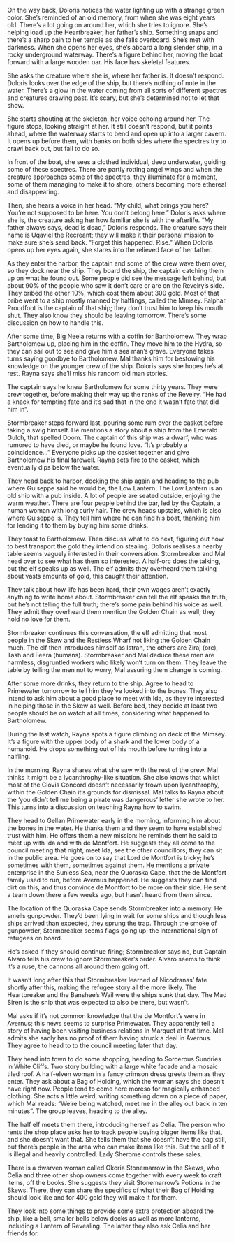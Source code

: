 On the way back, Doloris notices the water lighting up with a strange green color. She’s reminded of an old memory, from when she was eight years old. There’s a lot going on around her, which she tries to ignore. She’s helping load up the Heartbreaker, her father’s ship. Something snaps and there’s a sharp pain to her temple as she falls overboard. She’s met with darkness. When she opens her eyes, she’s aboard a long slender ship, in a rocky underground waterway. There’s a figure behind her, moving the boat forward with a large wooden oar. His face has skeletal features. 

She asks the creature where she is, where her father is. It doesn’t respond. Doloris looks over the edge of the ship, but there’s nothing of note in the water. There’s a glow in the water coming from all sorts of different spectres and creatures drawing past. It’s scary, but she’s determined not to let that show. 

She starts shouting at the skeleton, her voice echoing around her. The figure stops, looking straight at her. It still doesn’t respond, but it points ahead, where the waterway starts to bend and open up into a larger cavern. It opens up before them, with banks on both sides where the spectres try to crawl back out, but fail to do so.

In front of the boat, she sees a clothed individual, deep underwater, guiding some of these spectres. There are partly rotting angel wings and when the creature approaches some of the spectres, they illuminate for a moment, some of them managing to make it to shore, others becoming more ethereal and disappearing.

Then, she hears a voice in her head. “My child, what brings you here? You’re not supposed to be here. You don’t belong here.” Doloris asks where she is, the creature asking her how familiar she is with the afterlife. “My father always says, dead is dead,” Doloris responds. The creature says their name is Uqaviel the Recreant; they will make it their personal mission to make sure she’s send back. “Forget this happened. Rise.” When Doloris opens up her eyes again, she stares into the relieved face of her father. 

As they enter the harbor, the captain and some of the crew wave them over, so they dock near the ship. They board the ship, the captain catching them up on what he found out. Some people did see the message left behind, but about 90% of the people who saw it don’t care or are on the Revelry’s side. They bribed the other 10%, which cost them about 300 gold. Most of that bribe went to a ship mostly manned by halflings, called the Mimsey. Falphar Proudfoot is the captain of that ship; they don’t trust him to keep his mouth shut. They also know they should be leaving tomorrow. 
There’s some discussion on how to handle this. 

After some time, Big Neela returns with a coffin for Bartholomew. They wrap Bartholomew up, placing him in the coffin. They move him to the Hydra, so they can sail out to sea and give him a sea man’s grave. Everyone takes turns saying goodbye to Bartholomew. Mal thanks him for bestowing his knowledge on the younger crew of the ship. Doloris says she hopes he’s at rest. Rayna says she’ll miss his random old man stories. 

The captain says he knew Bartholomew for some thirty years. They were crew together, before making their way up the ranks of the Revelry. “He had a knack for tempting fate and it’s sad that in the end it wasn’t fate that did him in”. 

Stormbreaker steps forward last, pouring some rum over the casket before taking a swig himself. He mentions a story about a ship from the Emerald Gulch, that spelled Doom. The captain of this ship was a dwarf, who was rumored to have died, or maybe he found love. “It’s probably a coincidence…”  Everyone picks up the casket together and give Bartholomew his final farewell. Rayna sets fire to the casket, which eventually dips below the water. 

They head back to harbor, docking the ship again and heading to the pub where Guiseppe said he would be, the Low Lantern. The Low Lantern is an old ship with a pub inside. A lot of people are seated outside, enjoying the warm weather. There are four people behind the bar, led by the Captain, a human woman with long curly hair. The crew heads upstairs, which is also where Guiseppe is. They tell him where he can find his boat, thanking him for lending it to them by buying him some drinks. 

They toast to Bartholomew. Then discuss what to do next, figuring out how to best transport the gold they intend on stealing. Doloris realises a nearby table seems vaguely interested in their conversation. Stormbreaker and Mal head over to see what has them so interested. A half-orc does the talking, but the elf speaks up as well. The elf admits they overheard them talking about vasts amounts of gold, this caught their attention. 

They talk about how life has been hard, their own wages aren’t exactly anything to write home about. Stormbreaker can tell the elf speaks the truth, but he’s not telling the full truth; there’s some pain behind his voice as well. They admit they overheard them mention the Golden Chain as well; they hold no love for them. 

Stormbreaker continues this conversation, the elf admitting that most people in the Skew and the Restless Wharf not liking the Golden Chain much. The elf then introduces himself as Istran, the others are Ziraj (orc), Tash and Feera (humans). Stormbreaker and Mal deduce these men are harmless, disgruntled workers who likely won’t turn on them. They leave the table by telling the men not to worry, Mal assuring them change is coming. 

After some more drinks, they return to the ship. Agree to head to Primewater tomorrow to tell him they’ve looked into the bones. They also intend to ask him about a good place to meet with Ida, as they’re interested in helping those in the Skew as well. Before bed, they decide at least two people should be on watch at all times, considering what happened to Bartholomew. 

During the last watch, Rayna spots a figure climbing on deck of the Mimsey. It’s a figure with the upper body of a shark and the lower body of a humanoid. He drops something out of his mouth before turning into a halfling. 

In the morning, Rayna shares what she saw with the rest of the crew. Mal thinks it might be a lycanthrophy-like situation. She also knows that whilst most of the Clovis Concord doesn’t necessarily frown upon lycanthrophy, within the Golden Chain it’s grounds for dismissal. 
Mal talks to Rayna about the ‘you didn’t tell me being a pirate was dangerous’ letter she wrote to her. This turns into a discussion on teaching Rayna how to swim. 

They head to Gellan Primewater early in the morning, informing him about the bones in the water. He thanks them and they seem to have established trust with him. He offers them a new mission: he reminds them he said to meet up with Ida and with de Montfort. He suggests they all come to the council meeting that night, meet Ida, see the other councillors; they can sit in the public area. 
He goes on to say that Lord de Montfort is tricky; he’s sometimes with them, sometimes against them. He mentions a private enterprise in the Sunless Sea, near the Quoraska Cape, that the de Montfort family used to run, before Avernus happened. He suggests they can find dirt on this, and thus convince de Montfort to be more on their side. He sent a team down there a few weeks ago, but hasn’t heard from them since. 

The location of the Quoraska Cape sends Stormbreaker into a memory. He smells gunpowder. They’d been lying in wait for some ships and though less ships arrived than expected, they sprung the trap. Through the smoke of gunpowder, Stormbreaker seems flags going up: the international sign of refugees on board. 

He’s asked if they should continue firing; Stormbreaker says no, but Captain Alvaro tells his crew to ignore Stormbreaker’s order. Alvaro seems to think it’s a ruse, the cannons all around them going off.

It wasn’t long after this that Stormbreaker learned of Nicodranas’ fate shortly after this, making the refugee story all the more likely. The Heartbreaker and the Banshee’s Wail were the ships sunk that day. The Mad Siren is the ship that was expected to also be there, but wasn’t.       

Mal asks if it’s not common knowledge that the de Montfort’s were in Avernus; this news seems to surprise Primewater. They apparently tell a story of having been visiting business relations in Marquet at that time. Mal admits she sadly has no proof of them having struck a deal in Avernus.
They agree to head to to the council meeting later that day.

They head into town to do some shopping, heading to Sorcerous Sundries in White Cliffs. Two story building with a large white facade and a mosaic tiled roof. A half-elven woman in a fancy crimson dress greets them as they enter. They ask about a Bag of Holding, which the woman says she doesn’t have right now. People tend to come here moreso for magically enhanced clothing. She acts a little weird, writing something down on a piece of paper, which Mal reads: “We’re being watched, meet me in the alley out back in ten minutes”. The group leaves, heading to the alley.

The half elf meets them there, introducing herself as Celia. The person who rents the shop place asks her to track people buying bigger items like that, and she doesn’t want that. She tells them that she doesn’t have the bag still, but there’s people in the area who can make items like this. But the sell of it is illegal and heavily controlled. Lady Sherome controls these sales. 

There is a dwarven woman called Okoria Stonemarrow in the Skews, who Celia and three other shop owners come together with every week to craft items, off the books. She suggests they visit Stonemarrow’s Potions in the Skews. There, they can share the specifics of what their Bag of Holding should look like and for 400 gold they will make it for them.

They look into some things to provide some extra protection aboard the ship, like a bell, smaller bells below decks as well as more lanterns, including a Lantern of Revealing. The latter they also ask Celia and her friends for.  